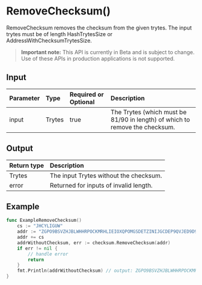 # RemoveChecksum()
RemoveChecksum removes the checksum from the given trytes. The input trytes must be of length HashTrytesSize or AddressWithChecksumTrytesSize.
> **Important note:** This API is currently in Beta and is subject to change. Use of these APIs in production applications is not supported.

## Input

| Parameter       | Type | Required or Optional | Description |
|:---------------|:--------|:--------| :--------|
| input | Trytes | true | The Trytes (which must be 81/90 in length) of which to remove the checksum.  |


## Output

| Return type     | Description |
|:---------------|:--------|
| Trytes | The input Trytes without the checksum. |
| error | Returned for inputs of invalid length. |



## Example

```go
func ExampleRemoveChecksum() 
	cs := "JHCYLIGUW"
	addr := "ZGPO9BSVZHJBLWHHRPOCKMRHLIEIOXQPOMGSDETZINIJGCDEP9QVJED9D9IUHNPPVDINQ9GOSLY9KWZGC"
	addr += cs
	addrWithoutChecksum, err := checksum.RemoveChecksum(addr)
	if err != nil {
		// handle error
		return
	}
	fmt.Println(addrWithoutChecksum) // output: ZGPO9BSVZHJBLWHHRPOCKMRHLIEIOXQPOMGSDETZINIJGCDEP9QVJED9D9IUHNPPVDINQ9GOSLY9KWZGC
}

```
